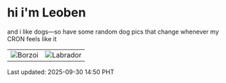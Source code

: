 # hi i'm Leoben

and i like dogs—so have some random dog pics that change whenever my CRON feels like it

|  |  |
|--------|----------|
| ![Borzoi](https://random-dog-vercel.vercel.app/api/random-borzoi?v=1759215041) | ![Labrador](https://random-dog-vercel.vercel.app/api/random-labrador?v=1759215041) |

Last updated: 2025-09-30 14:50 PHT
